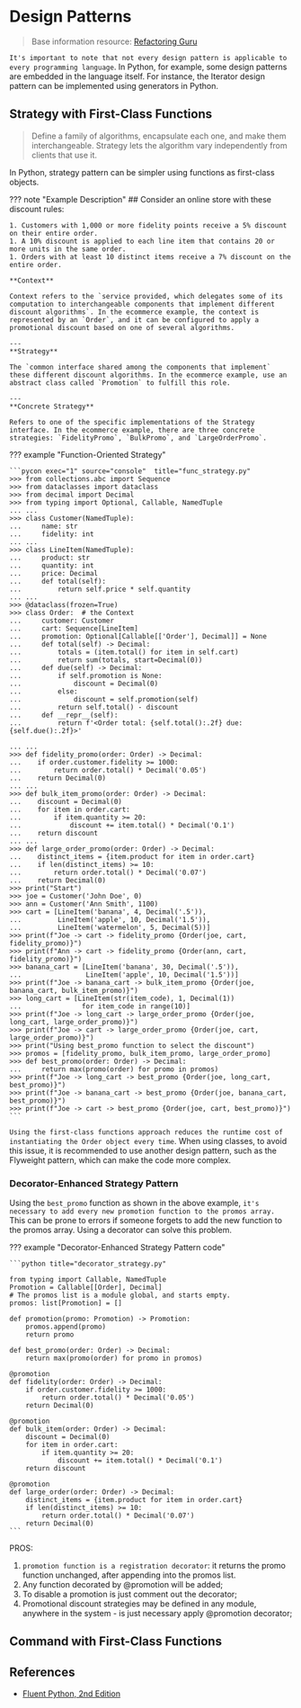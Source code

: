 # Design Patterns

> Base information resource: [Refactoring Guru](https://refactoring.guru/design-patterns/catalog)

`It's important to note that not every design pattern is applicable to every programming language`. In Python, for example, some design patterns are embedded in the language itself. For instance, the Iterator design pattern can be implemented using generators in Python.

## Strategy with First-Class Functions

> Define a family of algorithms, encapsulate each one, and make them interchangeable. Strategy lets the algorithm vary independently from clients that use it.

In Python, strategy pattern can be simpler using functions as first-class objects.

??? note "Example Description"
    ## Consider an online store with these discount rules:

    1. Customers with 1,000 or more fidelity points receive a 5% discount on their entire order.
    1. A 10% discount is applied to each line item that contains 20 or more units in the same order.
    1. Orders with at least 10 distinct items receive a 7% discount on the entire order.

    **Context**

    Context refers to the `service provided, which delegates some of its computation to interchangeable components that implement different discount algorithms`. In the ecommerce example, the context is represented by an `Order`, and it can be configured to apply a promotional discount based on one of several algorithms.
    
    ---
    **Strategy**

    The `common interface shared among the components that implement` these different discount algorithms. In the ecommerce example, use an abstract class called `Promotion` to fulfill this role.

    ---
    **Concrete Strategy**
    
    Refers to one of the specific implementations of the Strategy interface. In the ecommerce example, there are three concrete strategies: `FidelityPromo`, `BulkPromo`, and `LargeOrderPromo`.

??? example "Function-Oriented Strategy"

    ```pycon exec="1" source="console"  title="func_strategy.py"
    >>> from collections.abc import Sequence
    >>> from dataclasses import dataclass
    >>> from decimal import Decimal
    >>> from typing import Optional, Callable, NamedTuple
    ... ...
    >>> class Customer(NamedTuple):
    ...     name: str
    ...     fidelity: int
    ... ...
    >>> class LineItem(NamedTuple):
    ...     product: str
    ...     quantity: int
    ...     price: Decimal
    ...     def total(self):
    ...         return self.price * self.quantity
    ... ...
    >>> @dataclass(frozen=True)
    >>> class Order:  # the Context
    ...     customer: Customer
    ...     cart: Sequence[LineItem]
    ...     promotion: Optional[Callable[['Order'], Decimal]] = None
    ...     def total(self) -> Decimal:
    ...         totals = (item.total() for item in self.cart)
    ...         return sum(totals, start=Decimal(0))
    ...     def due(self) -> Decimal:
    ...         if self.promotion is None:
    ...             discount = Decimal(0)
    ...         else:
    ...             discount = self.promotion(self)
    ...         return self.total() - discount
    ...     def __repr__(self):
    ...         return f'<Order total: {self.total():.2f} due: {self.due():.2f}>'

    ... ...
    >>> def fidelity_promo(order: Order) -> Decimal:
    ...    if order.customer.fidelity >= 1000:
    ...        return order.total() * Decimal('0.05')
    ...    return Decimal(0)
    ... ...
    >>> def bulk_item_promo(order: Order) -> Decimal:
    ...    discount = Decimal(0)
    ...    for item in order.cart:
    ...        if item.quantity >= 20:
    ...            discount += item.total() * Decimal('0.1')
    ...    return discount
    ... ...
    >>> def large_order_promo(order: Order) -> Decimal:
    ...    distinct_items = {item.product for item in order.cart}
    ...    if len(distinct_items) >= 10:
    ...        return order.total() * Decimal('0.07')
    ...    return Decimal(0)
    >>> print("Start")
    >>> joe = Customer('John Doe', 0)
    >>> ann = Customer('Ann Smith', 1100)
    >>> cart = [LineItem('banana', 4, Decimal('.5')),
    ...         LineItem('apple', 10, Decimal('1.5')),
    ...         LineItem('watermelon', 5, Decimal(5))]
    >>> print(f"Joe -> cart -> fidelity_promo {Order(joe, cart, fidelity_promo)}")
    >>> print(f"Ann -> cart -> fidelity_promo {Order(ann, cart, fidelity_promo)}")
    >>> banana_cart = [LineItem('banana', 30, Decimal('.5')),
    ...                LineItem('apple', 10, Decimal('1.5'))]
    >>> print(f"Joe -> banana_cart -> bulk_item_promo {Order(joe, banana_cart, bulk_item_promo)}")
    >>> long_cart = [LineItem(str(item_code), 1, Decimal(1))
    ...               for item_code in range(10)]
    >>> print(f"Joe -> long_cart -> large_order_promo {Order(joe, long_cart, large_order_promo)}")
    >>> print(f"Joe -> cart -> large_order_promo {Order(joe, cart, large_order_promo)}")
    >>> print("Using best_promo function to select the discount")
    >>> promos = [fidelity_promo, bulk_item_promo, large_order_promo]
    >>> def best_promo(order: Order) -> Decimal:
    ...     return max(promo(order) for promo in promos)
    >>> print(f"Joe -> long_cart -> best_promo {Order(joe, long_cart, best_promo)}")
    >>> print(f"Joe -> banana_cart -> best_promo {Order(joe, banana_cart, best_promo)}")
    >>> print(f"Joe -> cart -> best_promo {Order(joe, cart, best_promo)}")
    ```

`Using the first-class functions approach reduces the runtime cost of instantiating the Order object every time`. When using classes, to avoid this issue, it is recommended to use another design pattern, such as the Flyweight pattern, which can make the code more complex.

### Decorator-Enhanced Strategy Pattern

Using the `best_promo` function as shown in the above example, `it's necessary to add every new promotion function to the promos array.` This can be prone to errors if someone forgets to add the new function to the promos array. Using a decorator can solve this problem.

??? example "Decorator-Enhanced Strategy Pattern code"

    ```python title="decorator_strategy.py"

    from typing import Callable, NamedTuple
    Promotion = Callable[[Order], Decimal]
    # The promos list is a module global, and starts empty.
    promos: list[Promotion] = []

    def promotion(promo: Promotion) -> Promotion:
        promos.append(promo)
        return promo

    def best_promo(order: Order) -> Decimal:
        return max(promo(order) for promo in promos)

    @promotion
    def fidelity(order: Order) -> Decimal:
        if order.customer.fidelity >= 1000:
            return order.total() * Decimal('0.05')
        return Decimal(0)
    
    @promotion
    def bulk_item(order: Order) -> Decimal:
        discount = Decimal(0)
        for item in order.cart:
            if item.quantity >= 20:
                discount += item.total() * Decimal('0.1')
        return discount

    @promotion
    def large_order(order: Order) -> Decimal:
        distinct_items = {item.product for item in order.cart}
        if len(distinct_items) >= 10:
            return order.total() * Decimal('0.07')
        return Decimal(0)
    ```

PROS:

1. `promotion function is a registration decorator`: it returns the promo function unchanged, after appending into the promos list.
1. Any function decorated by @promotion will be added;
1. To disable a promotion is just comment out the decorator;
1. Promotional discount strategies may be defined in any module, anywhere in the system - is just necessary apply @promotion decorator;

## Command with First-Class Functions

## References

- [Fluent Python, 2nd Edition](https://www.oreilly.com/library/view/fluent-python-2nd/9781492056348/)
